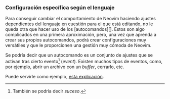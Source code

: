 



### Configuración específica según el lenguaje

Para conseguir cambiar el comportamiento de Neovim haciendo ajustes
dependientes del lenguaje en cuestión para el que está editando, no le queda
otra que hacer uso de los [autocomandos][]. Estos son algo complicados en
una primera aproximación, pero, una vez que aprenda a crear sus propios
autocomandos, podrá crear configuraciones muy versátiles y que le
proporcionen una gestión muy cómoda de Neovim.

Se podría decir que un autocomando es un conjunto de ajustes que se activan
tras cierto evento[^evento] (_event_). Existen muchos tipos de eventos,
como, por ejemplo, abrir un archivo con un _buffer_, cerrarlo, etc.

[^evento]: También se podría decir _suceso_.

Puede servirle como ejemplo, [esta
explicación][tutorial-ajustes-por-lenguaje].

[tutorial-ajustes-por-lenguaje]: https://blog.lourenci.com/how-to-wrap-long-lines-when-writing-markdown-on-vim/#disqus_thread






